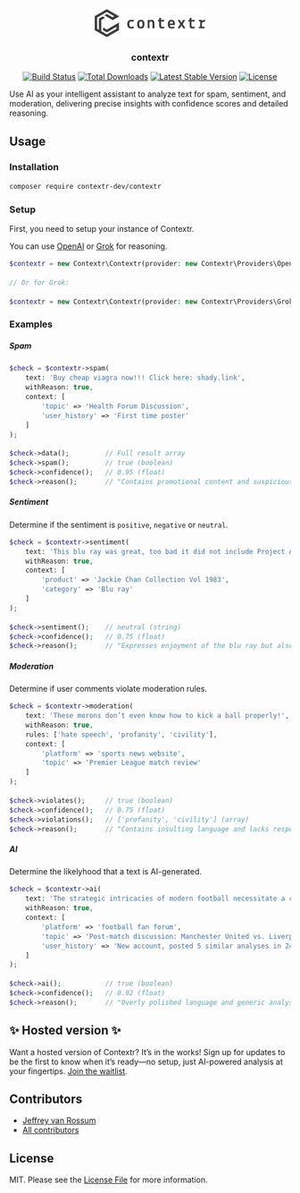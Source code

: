 <div align="center">
    <picture>
    <source
    srcset="./art/logo-light.svg"
    media="(prefers-color-scheme: dark)"
    height="50"
    />
    <img
    src="./art/logo-dark.svg"
    alt="contextr logo"
    height="50"
    />
    </picture>

  <h3 align="center">contextr</h3>
</div>

<p align="center">
<a href="https://github.com/contextr-dev/contextr/actions"><img src="https://github.com/contextr-dev/contextr/workflows/tests/badge.svg" alt="Build Status"></a>
<a href="https://packagist.org/packages/contextr/contextr"><img src="https://img.shields.io/packagist/dt/contextr/contextr" alt="Total Downloads"></a>
<a href="https://packagist.org/packages/contextr/contextr"><img src="https://img.shields.io/packagist/v/contextr/contextr" alt="Latest Stable Version"></a>
<a href="https://packagist.org/packages/contextr/contextr"><img src="https://img.shields.io/packagist/l/contextr/contextr" alt="License"></a>
</p>

Use AI as your intelligent assistant to analyze text for spam, sentiment, and moderation, delivering precise insights with confidence scores and detailed reasoning.

## Usage

### Installation

```bash
composer require contextr-dev/contextr
```

### Setup

First, you need to setup your instance of Contextr.

You can use [OpenAI](http://platform.openai.com/) or [Grok](https://x.ai/api) for reasoning.

```php
$contextr = new Contextr\Contextr(provider: new Contextr\Providers\OpenAi(apiKey: 'API_KEY'));

// Or for Grok:

$contextr = new Contextr\Contextr(provider: new Contextr\Providers\Grok(apiKey: 'API_KEY'));
```

### Examples

##### Spam

```php
$check = $contextr->spam(
    text: 'Buy cheap viagra now!!! Click here: shady.link',
    withReason: true,
    context: [
        'topic' => 'Health Forum Discussion',
        'user_history' => 'First time poster'
    ]
);

$check->data();         // Full result array
$check->spam();         // true (boolean)
$check->confidence();   // 0.95 (float)
$check->reason();       // "Contains promotional content and suspicious link"
```

##### Sentiment

Determine if the sentiment is `positive`, `negative` or `neutral`.

```php
$check = $contextr->sentiment(
    text: 'This blu ray was great, too bad it did not include Project A.',
    withReason: true,
    context: [
        'product' => 'Jackie Chan Collection Vol 1983',
        'category' => 'Blu ray'
    ]
);

$check->sentiment();    // neutral (string)
$check->confidence();   // 0.75 (float)
$check->reason();       // "Expresses enjoyment of the blu ray but also disappointment about the absence of a specific content." (string)
```

##### Moderation

Determine if user comments violate moderation rules.

```php
$check = $contextr->moderation(
    text: 'These morons don’t even know how to kick a ball properly!',
    withReason: true,
    rules: ['hate speech', 'profanity', 'civility'],
    context: [
        'platform' => 'sports news website',
        'topic' => 'Premier League match review'
    ]
);

$check->violates();     // true (boolean)
$check->confidence();   // 0.75 (float)
$check->violations();   // ['profanity', 'civility'] (array)
$check->reason();       // "Contains insulting language and lacks respectful tone"
```

##### AI

Determine the likelyhood that a text is AI-generated.

```php
$check = $contextr->ai(
    text: 'The strategic intricacies of modern football necessitate a comprehensive understanding of player positioning, tactical adaptability, and cohesive team synergy to achieve superior performance outcomes.',
    withReason: true,
    context: [
        'platform' => 'football fan forum',
        'topic' => 'Post-match discussion: Manchester United vs. Liverpool',
        'user_history' => 'New account, posted 5 similar analyses in 24 hours'
    ]
);

$check->ai();           // true (boolean)
$check->confidence();   // 0.92 (float)
$check->reason();       // "Overly polished language and generic analysis typical of AI-generated text, especially given the user's pattern of similar posts."
```

## ✨ Hosted version ✨

Want a hosted version of Contextr? It’s in the works! Sign up for updates to be the first to know when it’s ready—no setup, just AI-powered analysis at your fingertips. [Join the waitlist](https://contextr.dev).

## Contributors
* [Jeffrey van Rossum](https://github.com/jeffreyvr)
* [All contributors](https://github.com/contextr-dev/contextr/graphs/contributors)

## License
MIT. Please see the [License File](/LICENSE) for more information.
